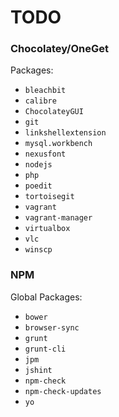 # TODO

### Chocolatey/OneGet

Packages:
- `bleachbit`
- `calibre`
- `ChocolateyGUI`
- `git`
- `linkshellextension`
- `mysql.workbench`
- `nexusfont`
- `nodejs`
- `php`
- `poedit`
- `tortoisegit`
- `vagrant`
- `vagrant-manager`
- `virtualbox`
- `vlc`
- `winscp`

### NPM
Global Packages:
- `bower`
- `browser-sync`
- `grunt`
- `grunt-cli`
- `jpm`
- `jshint`
- `npm-check`
- `npm-check-updates`
- `yo`
